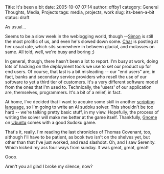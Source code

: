 Title: It's been a bit
date: 2005-10-07 07:14
author: offby1
category: General Thoughts, Media, Projects
tags: media, projects, work
slug: its-been-a-bit
status: draft

As usual\...

Seems to be a slow week in the weblogging world, though \--[Simon](<http://vernondalhart.livejournal.com>) is still the most prolific of us, and even he's slowed down some. [Char](<http://xraystar.livejournal.com>) is posting at her usual rate, which sits somewhere in between glacial, and molasses on same. All told, well, we're busy and boring ;)

In general, though, there hasn't been a lot to report. I'm busy at work, doing lots of hacking on the deployment tools we use to set our product up for end users. Of course, that last is a bit misleading \-- our "end users" are, in fact, banks and secondary service providers who resell the use of our software to yet a third tier of customers. It's a very different software model from the ones that I'm used to. Technically, the 'users' of our application are, themselves, programmers. It's a bit of a relief, in fact.

At home, I've decided that I want to acquire some skill in another [scripting language](<http://www.perl.com/>), so I'm going to write an AI sudoku solver. This shouldn't be too hard \-- we're talking pretty basic stuff, in my view. Hopefully, the process of writing the solver will make me better at the game itself. Thankfully, [Gnome](<http://www.gnome.org>) on [Ubuntu](<http://www.ubuntu.com/>) comes with a good Sudoku game.

That's it, really. I'm reading the last chronicles of Thomas Covenant, too, although I'll have to be patient, as book two isn't on the shelves yet, but other than that I've just worked, and read slashdot. Oh, and I saw Serenity. Which kicked my ass four ways from sunday. It was great, great, great!

Oooo.

Aren't you all glad I broke my silence, now?
